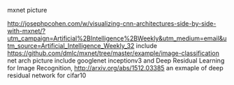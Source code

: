 mxnet picture

http://josephpcohen.com/w/visualizing-cnn-architectures-side-by-side-with-mxnet/?utm_campaign=Artificial%2BIntelligence%2BWeekly&utm_medium=email&utm_source=Artificial_Intelligence_Weekly_32
include https://github.com/dmlc/mxnet/tree/master/example/image-classification  net arch picture
include googlenet inceptionv3 and
Deep Residual Learning for Image Recognition, http://arxiv.org/abs/1512.03385 an exmaple of deep residual network for cifar10
